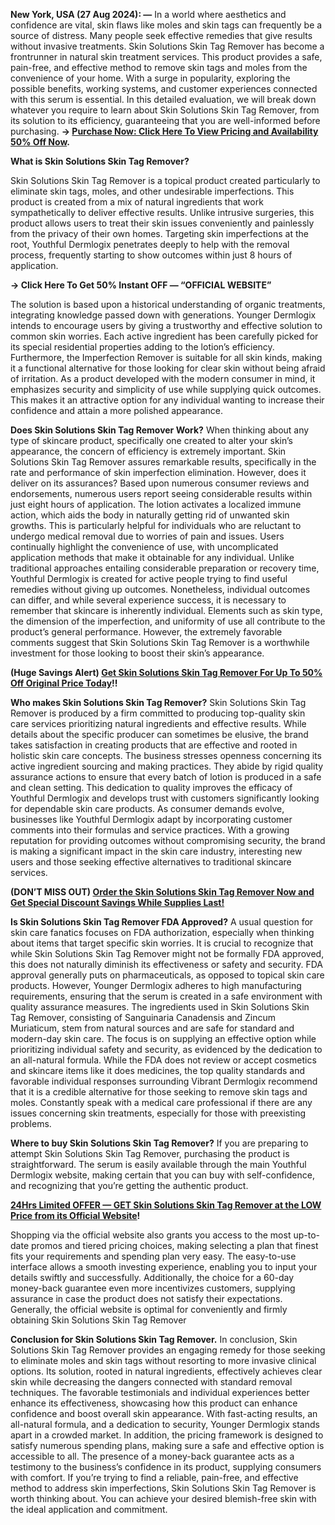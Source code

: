 **New York, USA (27 Aug 2024): —** In a world where aesthetics and confidence are vital, skin flaws like moles and skin tags can frequently be a source of distress. Many people seek effective remedies that give results without invasive treatments. Skin Solutions Skin Tag Remover has become a frontrunner in natural skin treatment services. This product provides a safe, pain-free, and effective method to remove skin tags and moles from the convenience of your home. With a surge in popularity, exploring the possible benefits, working systems, and customer experiences connected with this serum is essential. In this detailed evaluation, we will break down whatever you require to learn about Skin Solutions Skin Tag Remover, from its solution to its efficiency, guaranteeing that you are well-informed before purchasing. **→ [Purchase Now: Click Here To View Pricing and Availability 50% Off Now](https://supplementcarts.com/skin-solutions-skin-tag-remover-official/).**


**What is Skin Solutions Skin Tag Remover?**

Skin Solutions Skin Tag Remover is a topical product created particularly to eliminate skin tags, moles, and other undesirable imperfections. This product is created from a mix of natural ingredients that work sympathetically to deliver effective results. Unlike intrusive surgeries, this product allows users to treat their skin issues conveniently and painlessly from the privacy of their own homes. Targeting skin imperfections at the root, Youthful Dermlogix penetrates deeply to help with the removal process, frequently starting to show outcomes within just 8 hours of application.


**→ Click Here To Get 50% Instant OFF — “OFFICIAL WEBSITE”**


The solution is based upon a historical understanding of organic treatments, integrating knowledge passed down with generations. Younger Dermlogix intends to encourage users by giving a trustworthy and effective solution to common skin worries. Each active ingredient has been carefully picked for its special residential properties adding to the lotion’s efficiency. Furthermore, the Imperfection Remover is suitable for all skin kinds, making it a functional alternative for those looking for clear skin without being afraid of irritation. As a product developed with the modern consumer in mind, it emphasizes security and simplicity of use while supplying quick outcomes. This makes it an attractive option for any individual wanting to increase their confidence and attain a more polished appearance.


**Does Skin Solutions Skin Tag Remover Work?**
When thinking about any type of skincare product, specifically one created to alter your skin’s appearance, the concern of efficiency is extremely important. Skin Solutions Skin Tag Remover assures remarkable results, specifically in the rate and performance of skin imperfection elimination. However, does it deliver on its assurances?
Based upon numerous consumer reviews and endorsements, numerous users report seeing considerable results within just eight hours of application. The lotion activates a localized immune action, which aids the body in naturally getting rid of unwanted skin growths. This is particularly helpful for individuals who are reluctant to undergo medical removal due to worries of pain and issues.
Users continually highlight the convenience of use, with uncomplicated application methods that make it obtainable for any individual. Unlike traditional approaches entailing considerable preparation or recovery time, Youthful Dermlogix is created for active people trying to find useful remedies without giving up outcomes.
Nonetheless, individual outcomes can differ, and while several experience success, it is necessary to remember that skincare is inherently individual. Elements such as skin type, the dimension of the imperfection, and uniformity of use all contribute to the product’s general performance. However, the extremely favorable comments suggest that Skin Solutions Skin Tag Remover is a worthwhile investment for those looking to boost their skin’s appearance.


**(Huge Savings Alert) [Get Skin Solutions Skin Tag Remover For Up To 50% Off Original Price Today](https://supplementcarts.com/skin-solutions-skin-tag-remover-official/)!!**


**Who makes Skin Solutions Skin Tag Remover?**
Skin Solutions Skin Tag Remover is produced by a firm committed to producing top-quality skin care services prioritizing natural ingredients and effective results. While details about the specific producer can sometimes be elusive, the brand takes satisfaction in creating products that are effective and rooted in holistic skin care concepts.
The business stresses openness concerning its active ingredient sourcing and making practices. They abide by rigid quality assurance actions to ensure that every batch of lotion is produced in a safe and clean setting. This dedication to quality improves the efficacy of Youthful Dermlogix and develops trust with customers significantly looking for dependable skin care products.
As consumer demands evolve, businesses like Youthful Dermlogix adapt by incorporating customer comments into their formulas and service practices. With a growing reputation for providing outcomes without compromising security, the brand is making a significant impact in the skin care industry, interesting new users and those seeking effective alternatives to traditional skincare services.


**(DON’T MISS OUT) [Order the Skin Solutions Skin Tag Remover Now and Get Special Discount Savings While Supplies Last!](https://supplementcarts.com/skin-solutions-skin-tag-remover-official/)**


**Is Skin Solutions Skin Tag Remover FDA Approved?**
A usual question for skin care fanatics focuses on FDA authorization, especially when thinking about items that target specific skin worries. It is crucial to recognize that while Skin Solutions Skin Tag Remover might not be formally FDA approved, this does not naturally diminish its effectiveness or safety and security. FDA approval generally puts on pharmaceuticals, as opposed to topical skin care products. However, Younger Dermlogix adheres to high manufacturing requirements, ensuring that the serum is created in a safe environment with quality assurance measures.
The ingredients used in Skin Solutions Skin Tag Remover, consisting of Sanguinaria Canadensis and Zincum Muriaticum, stem from natural sources and are safe for standard and modern-day skin care. The focus is on supplying an effective option while prioritizing individual safety and security, as evidenced by the dedication to an all-natural formula.
While the FDA does not review or accept cosmetics and skincare items like it does medicines, the top quality standards and favorable individual responses surrounding Vibrant Dermlogix recommend that it is a credible alternative for those seeking to remove skin tags and moles. Constantly speak with a medical care professional if there are any issues concerning skin treatments, especially for those with preexisting problems.


**Where to buy Skin Solutions Skin Tag Remover?**
If you are preparing to attempt Skin Solutions Skin Tag Remover, purchasing the product is straightforward. The serum is easily available through the main Youthful Dermlogix website, making certain that you can buy with self-confidence, and recognizing that you’re getting the authentic product.


**[24Hrs Limited OFFER — GET Skin Solutions Skin Tag Remover at the LOW Price from its Official Website](https://supplementcarts.com/skin-solutions-skin-tag-remover-official/)!**


Shopping via the official website also grants you access to the most up-to-date promos and tiered pricing choices, making selecting a plan that finest fits your requirements and spending plan very easy. The easy-to-use interface allows a smooth investing experience, enabling you to input your details swiftly and successfully.
Additionally, the choice for a 60-day money-back guarantee even more incentivizes customers, supplying assurance in case the product does not satisfy their expectations. Generally, the official website is optimal for conveniently and firmly obtaining Skin Solutions Skin Tag Remover


**Conclusion for Skin Solutions Skin Tag Remover.**
In conclusion, Skin Solutions Skin Tag Remover provides an engaging remedy for those seeking to eliminate moles and skin tags without resorting to more invasive clinical options. Its solution, rooted in natural ingredients, effectively achieves clear skin while decreasing the dangers connected with standard removal techniques.
The favorable testimonials and individual experiences better enhance its effectiveness, showcasing how this product can enhance confidence and boost overall skin appearance. With fast-acting results, an all-natural formula, and a dedication to security, Younger Dermlogix stands apart in a crowded market.
In addition, the pricing framework is designed to satisfy numerous spending plans, making sure a safe and effective option is accessible to all. The presence of a money-back guarantee acts as a testimony to the business’s confidence in its product, supplying consumers with comfort.
If you’re trying to find a reliable, pain-free, and effective method to address skin imperfections, Skin Solutions Skin Tag Remover is worth thinking about. You can achieve your desired blemish-free skin with the ideal application and commitment.
